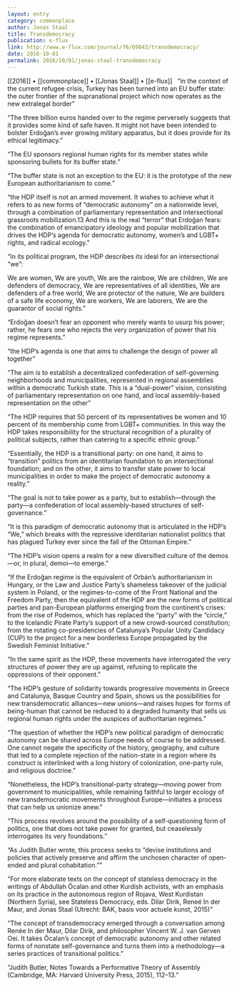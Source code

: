 ```yaml
---
layout: entry
category: commonplace
author: Jonas Staal
title: Transdemocracy
publication: e-flux
link: http://www.e-flux.com/journal/76/69843/transdemocracy/
date: 2016-10-01
permalink: 2016/10/01/jonas-staal-transdemocracy
---
```


[[2016]] • [[commonplace]] • [[Jonas Staal]] • [[e-flux]]
 
“in the context of the current refugee crisis, Turkey has been turned into an EU buffer state: the outer frontier of the supranational project which now operates as the new extralegal border”


“The three billion euros handed over to the regime perversely suggests that it provides some kind of safe haven. It might not have been intended to bolster Erdoğan’s ever growing military apparatus, but it does provide for its ethical legitimacy.”


“The EU sponsors regional human rights for its member states while sponsoring bullets for its buffer state.”


“The buffer state is not an exception to the EU: it is the prototype of the new European authoritarianism to come.”


“the HDP itself is not an armed movement. It wishes to achieve what it refers to as new forms of “democratic autonomy” on a nationwide level, through a combination of parliamentary representation and intersectional grassroots mobilization.13 And this is the real “terror” that Erdoğan fears: the combination of emancipatory ideology and popular mobilization that drives the HDP’s agenda for democratic autonomy, women’s and LGBT+ rights, and radical ecology.”


“In its political program, the HDP describes its ideal for an intersectional “we”:


We are women, We are youth, We are the rainbow, We are children, We are defenders of democracy, We are representatives of all identities, We are defenders of a free world, We are protector of the nature, We are builders of a safe life economy, We are workers, We are laborers, We are the guarantor of social rights.”


“Erdoğan doesn’t fear an opponent who merely wants to usurp his power; rather, he fears one who rejects the very organization of power that his regime represents.”


“the HDP’s agenda is one that aims to challenge the design of power all together”


“The aim is to establish a decentralized confederation of self-governing neighborhoods and municipalities, represented in regional assemblies within a democratic Turkish state. This is a “dual-power” vision, consisting of parliamentary representation on one hand, and local assembly-based representation on the other”


“The HDP requires that 50 percent of its representatives be women and 10 percent of its membership come from LGBT+ communities. In this way the HDP takes responsibility for the structural recognition of a plurality of political subjects, rather than catering to a specific ethnic group.”


“Essentially, the HDP is a transitional party: on one hand, it aims to “transition” politics from an identitarian foundation to an intersectional foundation; and on the other, it aims to transfer state power to local municipalities in order to make the project of democratic autonomy a reality.”


“The goal is not to take power as a party, but to establish—through the party—a confederation of local assembly-based structures of self-governance.”


“It is this paradigm of democratic autonomy that is articulated in the HDP’s “We,” which breaks with the repressive identitarian nationalist politics that has plagued Turkey ever since the fall of the Ottoman Empire.”


“The HDP’s vision opens a realm for a new diversified culture of the demos—or, in plural, demoi—to emerge.”


“If the Erdoğan regime is the equivalent of Orbán’s authoritarianism in Hungary, or the Law and Justice Party’s shameless takeover of the judicial system in Poland, or the regimes-to-come of the Front National and the Freedom Party, then the equivalent of the HDP are the new forms of political parties and pan-European platforms emerging from the continent’s crises: from the rise of Podemos, which has replaced the “party” with the “circle,” to the Icelandic Pirate Party’s support of a new crowd-sourced constitution; from the rotating co-presidencies of Catalunya’s Popular Unity Candidacy (CUP) to the project for a new borderless Europe propagated by the Swedish Feminist Initiative.”


“In the same spirit as the HDP, these movements have interrogated the very structures of power they are up against, refusing to replicate the oppressions of their opponent.”


“The HDP’s gesture of solidarity towards progressive movements in Greece and Catalunya, Basque Country and Spain, shows us the possibilities for new transdemocratic alliances—new unions—and raises hopes for forms of being-human that cannot be reduced to a degraded humanity that sells us regional human rights under the auspices of authoritarian regimes.”


“The question of whether the HDP’s new political paradigm of democratic autonomy can be shared across Europe needs of course to be addressed. One cannot negate the specificity of the history, geography, and culture that led to a complete rejection of the nation-state in a region where its construct is interlinked with a long history of colonization, one-party rule, and religious doctrine.”


“Nonetheless, the HDP’s transitional-party strategy—moving power from government to municipalities, while remaining faithful to larger ecology of new transdemocratic movements throughout Europe—initiates a process that can help us unionize anew.”


“This process revolves around the possibility of a self-questioning form of politics, one that does not take power for granted, but ceaselessly interrogates its very foundations.”


“As Judith Butler wrote, this process seeks to “devise institutions and policies that actively preserve and affirm the unchosen character of open-ended and plural cohabitation.””


“For more elaborate texts on the concept of stateless democracy in the writings of Abdullah Öcalan and other Kurdish activists, with an emphasis on its practice in the autonomous region of Rojava, West Kurdistan (Northern Syria), see Stateless Democracy, eds. Dilar Dirik, Reneé In der Maur, and Jonas Staal (Utrecht: BAK, basis voor actuele kunst, 2015)”


“The concept of transdemocracy emerged through a conversation among Renée In der Maur, Dilar Dirik, and philosopher Vincent W. J. van Gerven Oei. It takes Öcalan’s concept of democratic autonomy and other related forms of nonstate self-governance and turns them into a methodology—a series practices of transitional politics.”


“Judith Butler, Notes Towards a Performative Theory of Assembly (Cambridge, MA: Harvard University Press, 2015), 112–13.”



